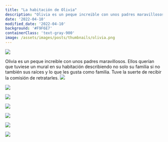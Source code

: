 ```yaml
---
title: "La habitación de Olivia"
description: "Olivia es un peque increible con unos padres maravillosos. Ellos querían que tuviese un mural en su habitación describiendo no solo su familia si no también sus raíces y lo que les gusta como familia. Tuve la suerte de recibir la comisión de retratarles."
date: '2022-04-10'
modified_date: '2022-04-10'
background: '#F9F6E7'
containerClass: 'text-gray-900'
image: /assets/images/posts/thumbnails/olivia.png
---
```


![](/assets/images/posts/olivia/h1.png)

Olivia es un peque increible con unos padres maravillosos. Ellos querían que tuviese un mural en su habitación describiendo no solo su familia si no también sus raíces y lo que les gusta como familia. Tuve la suerte de recibir la comisión de retratarles.
![](/assets/images/posts/olivia/001.png)

![](/assets/images/posts/olivia/002.png)

![](/assets/images/posts/olivia/h3.png)

![](/assets/images/posts/olivia/003.png)

![](/assets/images/posts/olivia/004.png)

![](/assets/images/posts/olivia/005.png)

![](/assets/images/posts/olivia/h2.png)